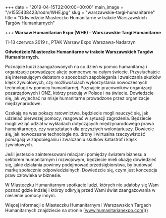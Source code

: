 +++
date = "2019-04-15T22:00:00+00:00"
main_image = "/v1555438423/rodm/WHE.jpg"
slug = "warszawskie-targi-humanitarne"
title = "Odwiedźcie Miasteczko Humanitarne w trakcie Warszawskich Targów Humanitarnych"

+++
**Warsaw Humanitarian Expo (WHE) – Warszawskie Targi Humanitarne**

11-13 czerwca 2019 r., PTAK Warsaw Expo Warszawa-Nadarzyn

**Odwiedźcie Miasteczko Humanitarne w trakcie Warszawskich Targów Humanitarnych.**

Poznajcie ludzi zaangażowanych na co dzień w pomoc humanitarną i organizacje prowadzące akcje pomocowe na całym świecie. Przysłuchajcie się interesującym debatom o sposobach zapobiegania i zwalczania skutków klęsk żywiołowych, czy możliwościach wykorzystania nowoczesnych technologii w pomocy humanitarnej. Poznajcie pracowników organizacji pozarządowych i ONZ, którzy pracują w Polsce i na świecie. Dowiedzcie się, jak wyjechać na misje humanitarne prowadzone przez organizacje międzynarodowe.

Czekają na was pokazy ratownictwa, będziecie mogli nauczyć się, jak udzielać pierwszej pomocy, reagować w sytuacji zagrożenia. Będziecie mogli wziąć udział w wykładach dotyczących międzynarodowego prawa humanitarnego, czy warsztatach dla przyszłych wolontariuszy. Dowiecie się, jak nowoczesne technologie np. drony i wirtualna rzeczywistość pomagają w zapobieganiu i zwalczaniu skutków katastrof i klęsk żywiołowych.

Jeśli jesteście zainteresowani relacjami pomiędzy światem biznesu a sektorem humanitarnym i rozwojowym, będziecie mieli okazję dowiedzieć się, jakie działania powinny podejmować przedsiębiorstwa, by budować markę społecznie odpowiedzialnych. Dowiedzcie się, czym jest koncepcja praw człowieka w biznesie.

W Miasteczku Humanitarnym spotkacie ludzi, których nie udałoby się Wam poznać gdzie indziej i którzy odkryją przed Wami świat zaangażowania w niesienie pomocy innym.

Więcej informacji o Miasteczku Humanitarnym i Warszawskich Targach Humanitarnych znajdziecie na stronie [www.humanitarianexpo.com]()